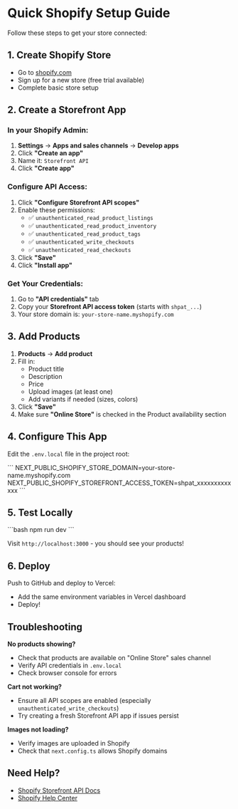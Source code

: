 # Quick Shopify Setup Guide

Follow these steps to get your store connected:

## 1. Create Shopify Store

- Go to [shopify.com](https://www.shopify.com)
- Sign up for a new store (free trial available)
- Complete basic store setup

## 2. Create a Storefront App

### In your Shopify Admin:

1. **Settings** → **Apps and sales channels** → **Develop apps**
2. Click **"Create an app"**
3. Name it: `Storefront API`
4. Click **"Create app"**

### Configure API Access:

1. Click **"Configure Storefront API scopes"**
2. Enable these permissions:
   - ✅ `unauthenticated_read_product_listings`
   - ✅ `unauthenticated_read_product_inventory`
   - ✅ `unauthenticated_read_product_tags`
   - ✅ `unauthenticated_write_checkouts`
   - ✅ `unauthenticated_read_checkouts`
3. Click **"Save"**
4. Click **"Install app"**

### Get Your Credentials:

1. Go to **"API credentials"** tab
2. Copy your **Storefront API access token** (starts with `shpat_...`)
3. Your store domain is: `your-store-name.myshopify.com`

## 3. Add Products

1. **Products** → **Add product**
2. Fill in:
   - Product title
   - Description
   - Price
   - Upload images (at least one)
   - Add variants if needed (sizes, colors)
3. Click **"Save"**
4. Make sure **"Online Store"** is checked in the Product availability section

## 4. Configure This App

Edit the `.env.local` file in the project root:

\`\`\`
NEXT_PUBLIC_SHOPIFY_STORE_DOMAIN=your-store-name.myshopify.com
NEXT_PUBLIC_SHOPIFY_STOREFRONT_ACCESS_TOKEN=shpat_xxxxxxxxxxxxx
\`\`\`

## 5. Test Locally

\`\`\`bash
npm run dev
\`\`\`

Visit `http://localhost:3000` - you should see your products!

## 6. Deploy

Push to GitHub and deploy to Vercel:

- Add the same environment variables in Vercel dashboard
- Deploy!

## Troubleshooting

**No products showing?**

- Check that products are available on "Online Store" sales channel
- Verify API credentials in `.env.local`
- Check browser console for errors

**Cart not working?**

- Ensure all API scopes are enabled (especially `unauthenticated_write_checkouts`)
- Try creating a fresh Storefront API app if issues persist

**Images not loading?**

- Verify images are uploaded in Shopify
- Check that `next.config.ts` allows Shopify domains

## Need Help?

- [Shopify Storefront API Docs](https://shopify.dev/docs/api/storefront)
- [Shopify Help Center](https://help.shopify.com)
